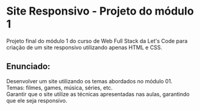 # Site Responsivo - Projeto do módulo 1
Projeto final do módulo 1 do curso de Web Full Stack da Let's Code para criação de um site responsivo utilizando apenas HTML e CSS.


## Enunciado:

Desenvolver um site utilizando os temas abordados no módulo 01.  
Temas: filmes, games, música, séries, etc.  
Garantir que o site utilize as técnicas apresentadas nas aulas, garantindo que ele seja responsivo.  
